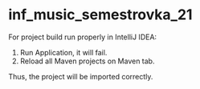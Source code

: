# inf_music_semestrovka_21

For project build run properly in IntelliJ IDEA:

1. Run Application, it will fail.
2. Reload all Maven projects on Maven tab.

Thus, the project will be imported correctly.
